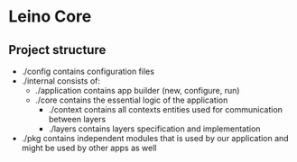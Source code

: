 # Leino Core

## Project structure
* ./config contains configuration files
* ./internal consists of:
  * ./application contains app builder (new, configure, run)
  * ./core contains the essential logic of the application
    * ./context contains all contexts entities used for communication between layers
    * ./layers contains layers specification and implementation
* ./pkg contains independent modules that is used by our application and might be used by other apps as well